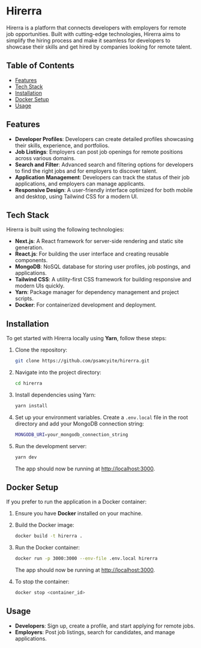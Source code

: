 
# Hirerra

Hirerra is a platform that connects developers with employers for remote job opportunities. Built with cutting-edge technologies, Hirerra aims to simplify the hiring process and make it seamless for developers to showcase their skills and get hired by companies looking for remote talent.

## Table of Contents

- [Features](#features)
- [Tech Stack](#tech-stack)
- [Installation](#installation)
- [Docker Setup](#docker-setup)
- [Usage](#usage)

## Features

- **Developer Profiles**: Developers can create detailed profiles showcasing their skills, experience, and portfolios.
- **Job Listings**: Employers can post job openings for remote positions across various domains.
- **Search and Filter**: Advanced search and filtering options for developers to find the right jobs and for employers to discover talent.
- **Application Management**: Developers can track the status of their job applications, and employers can manage applicants.
- **Responsive Design**: A user-friendly interface optimized for both mobile and desktop, using Tailwind CSS for a modern UI.

## Tech Stack

Hirerra is built using the following technologies:

- **Next.js**: A React framework for server-side rendering and static site generation.
- **React.js**: For building the user interface and creating reusable components.
- **MongoDB**: NoSQL database for storing user profiles, job postings, and applications.
- **Tailwind CSS**: A utility-first CSS framework for building responsive and modern UIs quickly.
- **Yarn**: Package manager for dependency management and project scripts.
- **Docker**: For containerized development and deployment.

## Installation

To get started with Hirerra locally using **Yarn**, follow these steps:

1. Clone the repository:

   ```bash
   git clone https://github.com/psamcyite/hirerra.git
   ```

2. Navigate into the project directory:

   ```bash
   cd hirerra
   ```

3. Install dependencies using Yarn:

   ```bash
   yarn install
   ```

4. Set up your environment variables. Create a `.env.local` file in the root directory and add your MongoDB connection string:

   ```bash
   MONGODB_URI=your_mongodb_connection_string
   ```

5. Run the development server:

   ```bash
   yarn dev
   ```

   The app should now be running at [http://localhost:3000](http://localhost:3000).

## Docker Setup

If you prefer to run the application in a Docker container:

1. Ensure you have **Docker** installed on your machine.

2. Build the Docker image:

   ```bash
   docker build -t hirerra .
   ```

3. Run the Docker container:

   ```bash
   docker run -p 3000:3000 --env-file .env.local hirerra
   ```

   The app should now be running at [http://localhost:3000](http://localhost:3000).

4. To stop the container:

   ```bash
   docker stop <container_id>
   ```

## Usage

- **Developers**: Sign up, create a profile, and start applying for remote jobs.
- **Employers**: Post job listings, search for candidates, and manage applications.
